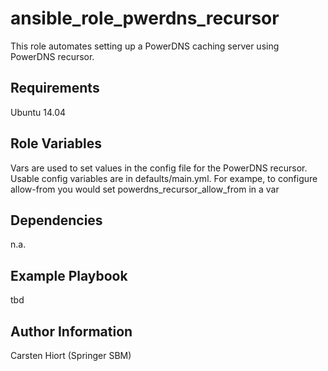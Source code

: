 ansible_role_pwerdns_recursor
=============================

This role automates setting up a PowerDNS caching server using PowerDNS recursor.

Requirements
------------

Ubuntu 14.04

Role Variables
--------------
Vars are used to set values in the config file for the PowerDNS recursor.
Usable config variables are in defaults/main.yml. For exampe, to configure allow-from you would set powerdns_recursor_allow_from in a var

Dependencies
------------

n.a.

Example Playbook
----------------

tbd



Author Information
------------------

Carsten Hiort (Springer SBM)

